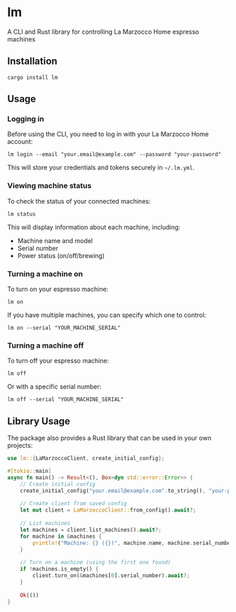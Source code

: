 # lm
A CLI and Rust library for controlling La Marzocco Home espresso machines

## Installation

```shell
cargo install lm
```

## Usage

### Logging in

Before using the CLI, you need to log in with your La Marzocco Home account:

```shell
lm login --email "your.email@example.com" --password "your-password"
```

This will store your credentials and tokens securely in `~/.lm.yml`.

### Viewing machine status

To check the status of your connected machines:

```shell
lm status
```

This will display information about each machine, including:
- Machine name and model
- Serial number
- Power status (on/off/brewing)

### Turning a machine on

To turn on your espresso machine:

```shell
lm on
```

If you have multiple machines, you can specify which one to control:

```shell
lm on --serial "YOUR_MACHINE_SERIAL"
```

### Turning a machine off

To turn off your espresso machine:

```shell
lm off
```

Or with a specific serial number:

```shell
lm off --serial "YOUR_MACHINE_SERIAL"
```

## Library Usage

The package also provides a Rust library that can be used in your own projects:

```rust
use lm::{LaMarzoccoClient, create_initial_config};

#[tokio::main]
async fn main() -> Result<(), Box<dyn std::error::Error>> {
    // Create initial config
    create_initial_config("your.email@example.com".to_string(), "your-password".to_string())?;
    
    // Create client from saved config
    let mut client = LaMarzoccoClient::from_config().await?;
    
    // List machines
    let machines = client.list_machines().await?;
    for machine in &machines {
        println!("Machine: {} ({})", machine.name, machine.serial_number);
    }
    
    // Turn on a machine (using the first one found)
    if !machines.is_empty() {
        client.turn_on(&machines[0].serial_number).await?;
    }
    
    Ok(())
}
```
